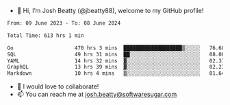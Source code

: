 - 👋 Hi, I’m Josh Beatty (@jbeatty88), welcome to my GitHub profile!

<!--START_SECTION:waka-->

```txt
From: 09 June 2023 - To: 08 June 2024

Total Time: 613 hrs 1 min

Go                    470 hrs 3 mins  ███████████████████▒░░░░░   76.68 %
SQL                   49 hrs 31 mins  ██░░░░░░░░░░░░░░░░░░░░░░░   08.08 %
YAML                  14 hrs 32 mins  ▓░░░░░░░░░░░░░░░░░░░░░░░░   02.37 %
GraphQL               13 hrs 39 mins  ▓░░░░░░░░░░░░░░░░░░░░░░░░   02.23 %
Markdown              10 hrs 4 mins   ▒░░░░░░░░░░░░░░░░░░░░░░░░   01.64 %
```

<!--END_SECTION:waka-->

- 💞️ I would love to collaborate!
- 📫 You can reach me at josh.beatty@softwaresugar.com

<!---
jbeatty88/jbeatty88 is a ✨ special ✨ repository because its `README.md` (this file) appears on your GitHub profile.
You can click the Preview link to take a look at your changes.
--->
